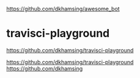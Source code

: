 https://github.com/dkhamsing/awesome_bot

# travisci-playground

https://github.com/dkhamsing/travisci-playground

https://github.com/dkhamsing/travisci-playground
https://github.com/dkhamsing
